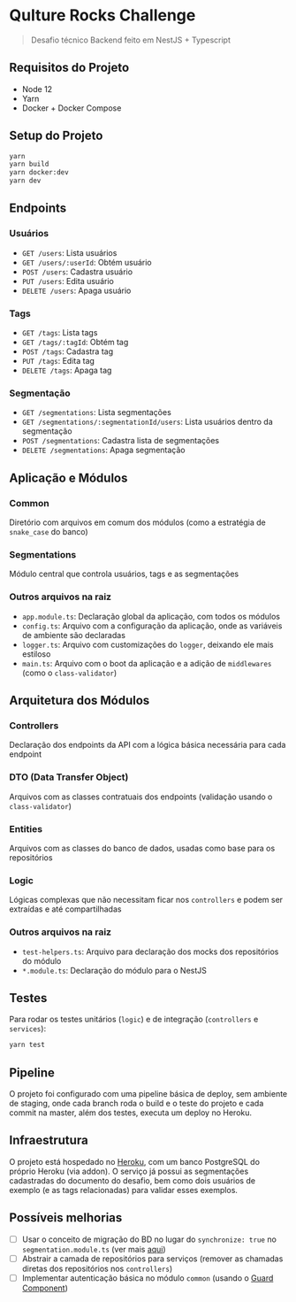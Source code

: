# Qulture Rocks Challenge

> Desafio técnico Backend feito em NestJS + Typescript

## Requisitos do Projeto
- Node 12
- Yarn
- Docker + Docker Compose

## Setup do Projeto
```sh
yarn
yarn build
yarn docker:dev
yarn dev
```

## Endpoints

### Usuários
- `GET /users`: Lista usuários
- `GET /users/:userId`: Obtém usuário
- `POST /users`: Cadastra usuário
- `PUT /users`: Edita usuário
- `DELETE /users`: Apaga usuário

### Tags
- `GET /tags`: Lista tags
- `GET /tags/:tagId`: Obtém tag
- `POST /tags`: Cadastra tag
- `PUT /tags`: Edita tag
- `DELETE /tags`: Apaga tag

### Segmentação
- `GET /segmentations`: Lista segmentações
- `GET /segmentations/:segmentationId/users`: Lista usuários dentro da segmentação
- `POST /segmentations`: Cadastra lista de segmentações
- `DELETE /segmentations`: Apaga segmentação

## Aplicação e Módulos

### Common
Diretório com arquivos em comum dos módulos (como a estratégia de `snake_case` do banco)

### Segmentations
Módulo central que controla usuários, tags e as segmentações

### Outros arquivos na raiz
- `app.module.ts`: Declaração global da aplicação, com todos os módulos
- `config.ts`: Arquivo com a configuração da aplicação, onde as variáveis de ambiente são declaradas
- `logger.ts`: Arquivo com customizações do `logger`, deixando ele mais estiloso
- `main.ts`: Arquivo com o boot da aplicação e a adição de `middlewares` (como o `class-validator`)

## Arquitetura dos Módulos

### Controllers
Declaração dos endpoints da API com a lógica básica necessária para cada endpoint

### DTO (Data Transfer Object)
Arquivos com as classes contratuais dos endpoints (validação usando o `class-validator`)

### Entities
Arquivos com as classes do banco de dados, usadas como base para os repositórios

### Logic
Lógicas complexas que não necessitam ficar nos `controllers` e podem ser extraídas e até compartilhadas

### Outros arquivos na raiz
- `test-helpers.ts`: Arquivo para declaração dos mocks dos repositórios do módulo
- `*.module.ts`: Declaração do módulo para o NestJS

## Testes

Para rodar os testes unitários (`logic`) e de integração (`controllers` e `services`):

```sh
yarn test
```

## Pipeline
O projeto foi configurado com uma pipeline básica de deploy, sem ambiente de staging, onde cada branch roda o build e o teste do projeto e cada commit na master, além dos testes, executa um deploy no Heroku.

## Infraestrutura
O projeto está hospedado no [Heroku](https://qulture.herokuapp.com), com um banco PostgreSQL do próprio Heroku (via addon). O serviço já possui as segmentações cadastradas do documento do desafio, bem como dois usuários de exemplo (e as tags relacionadas) para validar esses exemplos.

## Possíveis melhorias
- [ ] Usar o conceito de migração do BD no lugar do `synchronize: true` no `segmentation.module.ts` (ver mais [aqui](https://docs.nestjs.com/techniques/database))
- [ ] Abstrair a camada de repositórios para serviços (remover as chamadas diretas dos repositórios nos `controllers`)
- [ ] Implementar autenticação básica no módulo `common` (usando o [Guard Component](https://docs.nestjs.com/guards))